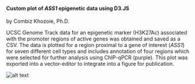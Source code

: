 #### Custom plot of *ASS1* epigenetic data using D3.JS

by Combiz Khozoie, Ph.D.

UCSC Genome Track data for an epigenetic marker (H3K27Ac) associated with the promoter regions of active genes was obtained and saved as a CSV.  The data is plotted for a region proximal to a gene of interest (*ASS1*) for seven different cell types and includes annotation of four regions which were selected for further analysis using ChIP-qPCR (purple).  This plot was  exported into a vector-editor to integrate into a figure for publication.

![alt text](https://github.com/thecombiz/d3-ass1-plot/blob/master/screenshot/screenshot.png)